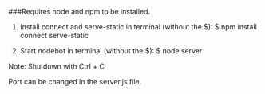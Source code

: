 ###Requires node and npm to be installed.

1. Install connect and serve-static in terminal (without the $):
  $ npm install connect serve-static

2. Start nodebot in terminal (without the $):
  $ node server

Note: Shutdown with Ctrl + C

Port can be changed in the server.js file.
